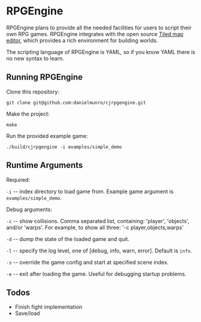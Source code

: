 # RPGEngine

RPGEngine plans to provide all the needed facilities for users to script their
own RPG games. RPGEngine integrates with the open source [Tiled map editor](https://www.mapeditor.org/),
which provides a rich environment for building worlds.

The scripting language of RPGEngine is YAML, so if you know YAML there is no
new syntax to learn.

## Running RPGEngine

Clone this repository:

```
git clone git@github.com:danielmunro/cjrpgengine.git
```

Make the project:

```
make
```

Run the provided example game:

```
./build/cjrpgengine -i examples/simple_demo
```

## Runtime Arguments

Required:

`-i` -- index directory to load game from. Example game argument is `examples/simple_demo`.

Debug arguments:

`-c` -- show collisions. Comma separated list, containing: 'player', 'objects', and/or 'warps'. For example, to show all three: '-c player,objects,warps'

`-d` -- dump the state of the loaded game and quit.

`-l` -- specify the log level, one of [debug, info, warn, error]. Default is `info`.

`-s` -- override the game config and start at specified scene index.

`-e` -- exit after loading the game. Useful for debugging startup problems.

## Todos

* Finish fight implementation
* Save/load
